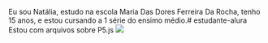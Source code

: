 Eu sou Natália, estudo na escola Maria Das Dores Ferreira Da Rocha, tenho 15 anos, e estou cursando a 1 série do ensimo médio.# estudante-alura
Estou com arquivos sobre P5.js
![](https://media.tenor.com/Rv3x7_Mlj1kAAAAi/stich-beso.gif)

